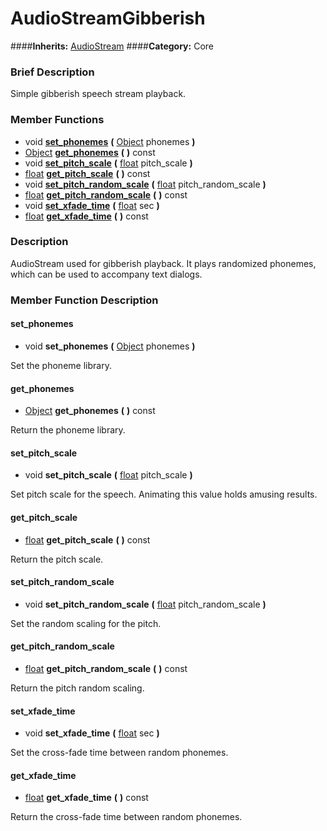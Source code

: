 #  AudioStreamGibberish  
####**Inherits:** [AudioStream](class_audiostream)
####**Category:** Core

###  Brief Description  
Simple gibberish speech stream playback.

###  Member Functions 
  * void  **[set&#95;phonemes](#set_phonemes)**  **(** [Object](class_object) phonemes  **)**
  * [Object](class_object)  **[get&#95;phonemes](#get_phonemes)**  **(** **)** const
  * void  **[set&#95;pitch&#95;scale](#set_pitch_scale)**  **(** [float](class_float) pitch_scale  **)**
  * [float](class_float)  **[get&#95;pitch&#95;scale](#get_pitch_scale)**  **(** **)** const
  * void  **[set&#95;pitch&#95;random&#95;scale](#set_pitch_random_scale)**  **(** [float](class_float) pitch_random_scale  **)**
  * [float](class_float)  **[get&#95;pitch&#95;random&#95;scale](#get_pitch_random_scale)**  **(** **)** const
  * void  **[set&#95;xfade&#95;time](#set_xfade_time)**  **(** [float](class_float) sec  **)**
  * [float](class_float)  **[get&#95;xfade&#95;time](#get_xfade_time)**  **(** **)** const

###  Description  
AudioStream used for gibberish playback. It plays randomized phonemes, which can be used to accompany text dialogs.

###  Member Function Description  

#### <a name="set_phonemes">set_phonemes</a>
  * void  **set&#95;phonemes**  **(** [Object](class_object) phonemes  **)**

Set the phoneme library.

#### <a name="get_phonemes">get_phonemes</a>
  * [Object](class_object)  **get&#95;phonemes**  **(** **)** const

Return the phoneme library.

#### <a name="set_pitch_scale">set_pitch_scale</a>
  * void  **set&#95;pitch&#95;scale**  **(** [float](class_float) pitch_scale  **)**

Set pitch scale for the speech. Animating this value holds amusing results.

#### <a name="get_pitch_scale">get_pitch_scale</a>
  * [float](class_float)  **get&#95;pitch&#95;scale**  **(** **)** const

Return the pitch scale.

#### <a name="set_pitch_random_scale">set_pitch_random_scale</a>
  * void  **set&#95;pitch&#95;random&#95;scale**  **(** [float](class_float) pitch_random_scale  **)**

Set the random scaling for the pitch.

#### <a name="get_pitch_random_scale">get_pitch_random_scale</a>
  * [float](class_float)  **get&#95;pitch&#95;random&#95;scale**  **(** **)** const

Return the pitch random scaling.

#### <a name="set_xfade_time">set_xfade_time</a>
  * void  **set&#95;xfade&#95;time**  **(** [float](class_float) sec  **)**

Set the cross-fade time between random phonemes.

#### <a name="get_xfade_time">get_xfade_time</a>
  * [float](class_float)  **get&#95;xfade&#95;time**  **(** **)** const

Return the cross-fade time between random phonemes.
